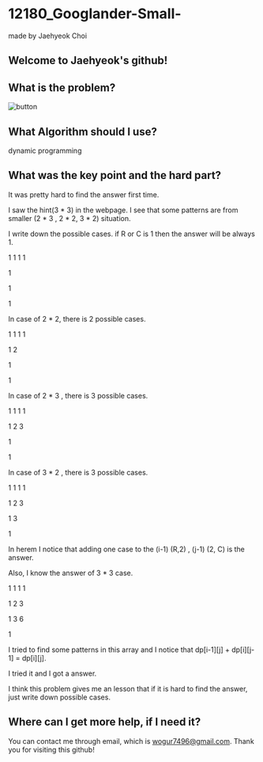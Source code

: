 # 12180_Googlander-Small-

made by Jaehyeok Choi

## Welcome to Jaehyeok's github!

## What is the problem?

![button](https://github.com/Choi-JaeHyeok-21500749/12180_Googlander-Small-/blob/main/12180_pro.PNG)

## What Algorithm should I use?

dynamic programming

## What was the key point and the hard part?

It was pretty hard to find the answer first time. 

I saw the hint(3 * 3) in the webpage. I see that some patterns are from smaller (2 * 3 , 2 * 2, 3 * 2) situation.

I write down the possible cases. if R or C is 1 then the answer will be always 1.

1 1 1 1

1

1

1

In case of 2 * 2, there is 2 possible cases.

1 1 1 1

1 2

1

1

In case of 2 * 3 , there is 3 possible cases.

1 1 1 1

1 2 3

1

1

In case of 3 * 2 , there is 3 possible cases.

1 1 1 1

1 2 3

1 3

1

In herem I notice that adding one case to the (i-1) (R,2)  , (j-1) (2, C) is the answer.

Also, I know the answer of 3 * 3 case.

1 1 1 1

1 2 3

1 3 6

1

I tried to find some patterns in this array and I notice that dp[i-1][j] + dp[i][j-1] = dp[i][j].

I tried it and I got a answer.

I think this problem gives me an lesson that if it is hard to find the answer, just write down possible cases.

## Where can I get more help, if I need it?

You can contact me through email, which is wogur7496@gmail.com.
Thank you for visiting this github!
